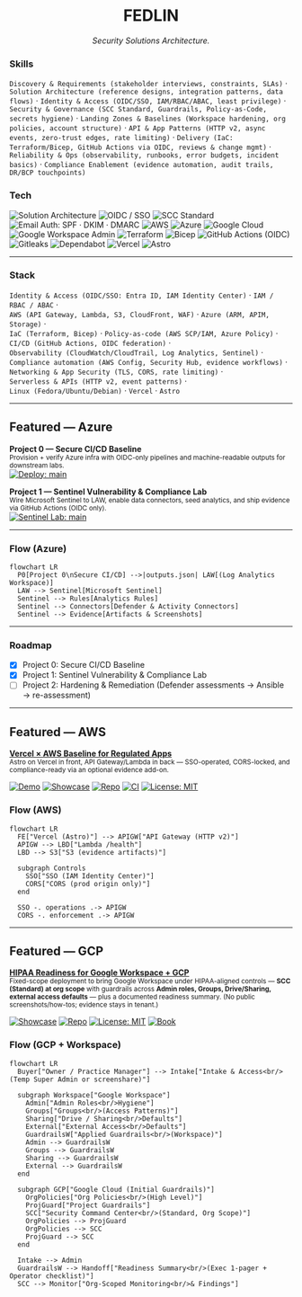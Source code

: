 <!-- Profile README for github.com/fedlinllc -->

<h1 align="center">FEDLIN</h1>
<p align="center"><em>Security Solutions Architecture.</em></p>

### Skills
`Discovery & Requirements (stakeholder interviews, constraints, SLAs)` ·
`Solution Architecture (reference designs, integration patterns, data flows)` ·
`Identity & Access (OIDC/SSO, IAM/RBAC/ABAC, least privilege)` ·
`Security & Governance (SCC Standard, Guardrails, Policy-as-Code, secrets hygiene)` ·
`Landing Zones & Baselines (Workspace hardening, org policies, account structure)` ·
`API & App Patterns (HTTP v2, async events, zero-trust edges, rate limiting)` ·
`Delivery (IaC: Terraform/Bicep, GitHub Actions via OIDC, reviews & change mgmt)` ·
`Reliability & Ops (observability, runbooks, error budgets, incident basics)` ·
`Compliance Enablement (evidence automation, audit trails, DR/BCP touchpoints)`


### Tech
![Solution Architecture](https://img.shields.io/badge/Role-Solution_Architecture-334155)
![OIDC / SSO](https://img.shields.io/badge/Auth-OIDC%20%2F%20SSO-0F766E)
![SCC Standard](https://img.shields.io/badge/Security-SCC%20(Standard)-334155)
![Email Auth: SPF · DKIM · DMARC](https://img.shields.io/badge/DNS-Email%20Auth%3A%20SPF%20%C2%B7%20DKIM%20%C2%B7%20DMARC-334155)
![AWS](https://img.shields.io/badge/Cloud-AWS-232F3E?logo=amazon-aws&logoColor=white)
![Azure](https://img.shields.io/badge/Cloud-Azure-0078D4?logo=microsoft-azure&logoColor=white)
![Google Cloud](https://img.shields.io/badge/Cloud-Google%20Cloud-4285F4?logo=googlecloud&logoColor=white)
![Google Workspace Admin](https://img.shields.io/badge/Google-Workspace%20Admin-4285F4?logo=google&logoColor=white)
![Terraform](https://img.shields.io/badge/IaC-Terraform-7B42BC?logo=terraform&logoColor=white)
![Bicep](https://img.shields.io/badge/IaC-Bicep-0A84FF)
![GitHub Actions (OIDC)](https://img.shields.io/badge/CI%2FCD-GitHub_Actions_(OIDC)-2088FF?logo=githubactions&logoColor=white)
![Gitleaks](https://img.shields.io/badge/SecOps-Gitleaks-334155)
![Dependabot](https://img.shields.io/badge/Supply_Chain-Dependabot-334155)
![Vercel](https://img.shields.io/badge/Web-Vercel-111827?logo=vercel&logoColor=white)
![Astro](https://img.shields.io/badge/Web-Astro-0F172A)


---

### Stack
`Identity & Access (OIDC/SSO: Entra ID, IAM Identity Center)` · `IAM / RBAC / ABAC` ·  
`AWS (API Gateway, Lambda, S3, CloudFront, WAF)` · `Azure (ARM, APIM, Storage)` ·  
`IaC (Terraform, Bicep)` · `Policy-as-code (AWS SCP/IAM, Azure Policy)` ·  
`CI/CD (GitHub Actions, OIDC federation)` ·  
`Observability (CloudWatch/CloudTrail, Log Analytics, Sentinel)` ·  
`Compliance automation (AWS Config, Security Hub, evidence workflows)` ·  
`Networking & App Security (TLS, CORS, rate limiting)` ·  
`Serverless & APIs (HTTP v2, event patterns)` ·  
`Linux (Fedora/Ubuntu/Debian)` · `Vercel` · `Astro`

---

## Featured — Azure

**Project 0 — Secure CI/CD Baseline**  
<sub>Provision + verify Azure infra with OIDC-only pipelines and machine-readable outputs for downstream labs.</sub>  
[![Deploy: main](https://github.com/fedlinllc/fedlin-azure-secure-cicd/actions/workflows/deploy-azure.yml/badge.svg?branch=main)](https://github.com/fedlinllc/fedlin-azure-secure-cicd/actions/workflows/deploy-azure.yml)

**Project 1 — Sentinel Vulnerability & Compliance Lab**  
<sub>Wire Microsoft Sentinel to LAW, enable data connectors, seed analytics, and ship evidence via GitHub Actions (OIDC only).</sub>  
[![Sentinel Lab: main](https://github.com/fedlinllc/fedlin-azure-cis-vulnerability-lab/actions/workflows/azure-sentinel-vulncomp-lab.yml/badge.svg?branch=main)](https://github.com/fedlinllc/fedlin-azure-cis-vulnerability-lab/actions/workflows/azure-sentinel-vulncomp-lab.yml)

---

### Flow (Azure)
```mermaid
flowchart LR
  P0[Project 0\nSecure CI/CD] -->|outputs.json| LAW[(Log Analytics Workspace)]
  LAW --> Sentinel[Microsoft Sentinel]
  Sentinel --> Rules[Analytics Rules]
  Sentinel --> Connectors[Defender & Activity Connectors]
  Sentinel --> Evidence[Artifacts & Screenshots]
```
---

### Roadmap
- [x] Project 0: Secure CI/CD Baseline  
- [x] Project 1: Sentinel Vulnerability & Compliance Lab  
- [ ] Project 2: Hardening & Remediation (Defender assessments → Ansible → re-assessment)

---

## Featured — AWS

<a href="https://github.com/fedlinllc/fedlin-vercel-aws-baseline"><b>Vercel × AWS Baseline for Regulated Apps</b></a>  
<sub>Astro on Vercel in front, API Gateway/Lambda in back — SSO-operated, CORS-locked, and compliance-ready via an optional evidence add-on.</sub>

[![Demo](https://img.shields.io/badge/demo-live-0F766E)](https://fedlin-vercel-aws-baseline.vercel.app)
[![Showcase](https://img.shields.io/badge/release-v0.1.0-334155)](https://github.com/fedlinllc/fedlin-vercel-aws-baseline/releases/tag/v0.1.0-showcase)
[![Repo](https://img.shields.io/badge/repo-open-111827)](https://github.com/fedlinllc/fedlin-vercel-aws-baseline)
[![CI](https://github.com/fedlinllc/fedlin-vercel-aws-baseline/actions/workflows/ci.yml/badge.svg)](https://github.com/fedlinllc/fedlin-vercel-aws-baseline/actions/workflows/ci.yml)
[![License: MIT](https://img.shields.io/badge/License-MIT-lightgrey)](https://github.com/fedlinllc/fedlin-vercel-aws-baseline/blob/main/LICENSE)

### Flow (AWS)
```mermaid
flowchart LR
  FE["Vercel (Astro)"] --> APIGW["API Gateway (HTTP v2)"]
  APIGW --> LBD["Lambda /health"]
  LBD --> S3["S3 (evidence artifacts)"]

  subgraph Controls
    SSO["SSO (IAM Identity Center)"]
    CORS["CORS (prod origin only)"]
  end

  SSO -. operations .-> APIGW
  CORS -. enforcement .-> APIGW
```
---

## Featured — GCP

<a href="https://github.com/fedlinllc/fedlin-gws-hipaa-baseline"><b>HIPAA Readiness for Google Workspace + GCP </b></a>  
<sub>Fixed-scope deployment to bring Google Workspace under HIPAA-aligned controls — <b>SCC (Standard) at org scope</b> with guardrails across <b>Admin roles, Groups, Drive/Sharing, external access defaults</b> — plus a documented readiness summary. (No public screenshots/how-tos; evidence stays in tenant.)</sub>

[![Showcase](https://img.shields.io/badge/release-v0.1.0-334155)](https://github.com/fedlinllc/fedlin-gws-hipaa-baseline/releases/tag/v0.1.0)
[![Repo](https://img.shields.io/badge/repo-open-111827)](https://github.com/fedlinllc/fedlin-gws-hipaa-baseline)
[![License: MIT](https://img.shields.io/badge/License-MIT-lightgrey)](https://github.com/fedlinllc/fedlin-gws-hipaa-baseline/blob/main/LICENSE)
[![Book](https://img.shields.io/badge/book-call-0F766E)](https://www.fedlin.com/bookings)
<!-- If/when you add a CI workflow in the showcase repo, you can also show it:
[![CI](https://github.com/fedlinllc/fedlin-gws-hipaa-baseline/actions/workflows/ci.yml/badge.svg)](https://github.com/fedlinllc/fedlin-gws-hipaa-baseline/actions/workflows/ci.yml)
-->

### Flow (GCP + Workspace)
```mermaid
flowchart LR
  Buyer["Owner / Practice Manager"] --> Intake["Intake & Access<br/>(Temp Super Admin or screenshare)"]

  subgraph Workspace["Google Workspace"]
    Admin["Admin Roles<br/>Hygiene"]
    Groups["Groups<br/>(Access Patterns)"]
    Sharing["Drive / Sharing<br/>Defaults"]
    External["External Access<br/>Defaults"]
    GuardrailsW["Applied Guardrails<br/>(Workspace)"]
    Admin --> GuardrailsW
    Groups --> GuardrailsW
    Sharing --> GuardrailsW
    External --> GuardrailsW
  end

  subgraph GCP["Google Cloud (Initial Guardrails)"]
    OrgPolicies["Org Policies<br/>(High Level)"]
    ProjGuard["Project Guardrails"]
    SCC["Security Command Center<br/>(Standard, Org Scope)"]
    OrgPolicies --> ProjGuard
    OrgPolicies --> SCC
    ProjGuard --> SCC
  end

  Intake --> Admin
  GuardrailsW --> Handoff["Readiness Summary<br/>(Exec 1-pager + Operator checklist)"]
  SCC --> Monitor["Org-Scoped Monitoring<br/>& Findings"]
```
